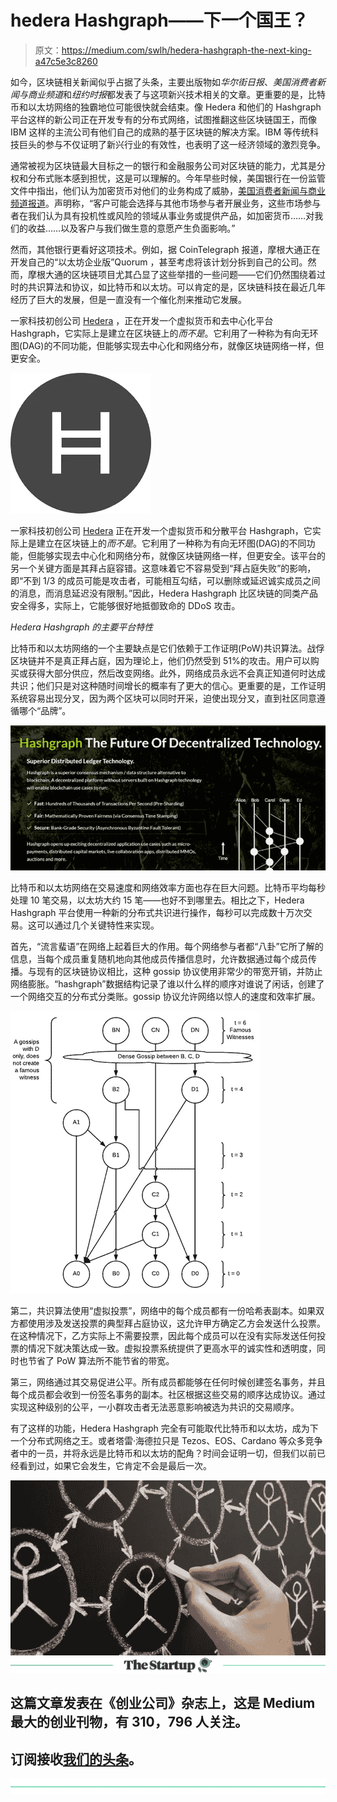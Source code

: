 # hedera Hashgraph——下一个国王？

> 原文：<https://medium.com/swlh/hedera-hashgraph-the-next-king-a47c5e3c8260>

如今，区块链相关新闻似乎占据了头条，主要出版物如*华尔街日报*、*美国消费者新闻与商业频道*和*纽约时报*都发表了与这项新兴技术相关的文章。更重要的是，比特币和以太坊网络的独霸地位可能很快就会结束。像 Hedera 和他们的 Hashgraph 平台这样的新公司正在开发专有的分布式网络，试图推翻这些区块链国王，而像 IBM 这样的主流公司有他们自己的成熟的基于区块链的解决方案。IBM 等传统科技巨头的参与不仅证明了新兴行业的有效性，也表明了这一经济领域的激烈竞争。

通常被视为区块链最大目标之一的银行和金融服务公司对区块链的能力，尤其是分权和分布式账本感到担忧，这是可以理解的。今年早些时候，美国银行在一份监管文件中指出，他们认为加密货币对他们的业务构成了威胁，[美国消费者新闻与商业频道报道](https://www.cnbc.com/2018/02/23/bank-of-america-worried-about-threat-of-cryptocurrency-to-its-business.html)。声明称，“客户可能会选择与其他市场参与者开展业务，这些市场参与者在我们认为具有投机性或风险的领域从事业务或提供产品，如加密货币……对我们的收益……以及客户与我们做生意的意愿产生负面影响。”

然而，其他银行更看好这项技术。例如，据 CoinTelegraph 报道，摩根大通正在开发自己的“以太坊企业版”Quorum ，甚至考虑将该计划分拆到自己的公司。然而，摩根大通的区块链项目尤其凸显了这些举措的一些问题——它们仍然围绕着过时的共识算法和协议，如比特币和以太坊。可以肯定的是，区块链科技在最近几年经历了巨大的发展，但是一直没有一个催化剂来推动它发展。

一家科技初创公司 [Hedera](https://www.hederahashgraph.com/) ，正在开发一个虚拟货币和去中心化平台 Hashgraph，它实际上是建立在区块链上的*而不是*。它利用了一种称为有向无环图(DAG)的不同功能，但能够实现去中心化和网络分布，就像区块链网络一样，但更安全。

![](img/b43563b7f49ebb4dcab868a6706dab96.png)

一家科技初创公司 [Hedera](https://www.hederahashgraph.com/) 正在开发一个虚拟货币和分散平台 Hashgraph，它实际上是建立在区块链上的*而不是*。它利用了一种称为有向无环图(DAG)的不同功能，但能够实现去中心化和网络分布，就像区块链网络一样，但更安全。该平台的另一个关键方面是其拜占庭容错。这意味着它不容易受到“拜占庭失败”的影响，即“不到 1/3 的成员可能是攻击者，可能相互勾结，可以删除或延迟诚实成员之间的消息，而消息延迟没有限制。”因此，Hedera Hashgraph 比区块链的同类产品安全得多，实际上，它能够很好地抵御致命的 DDoS 攻击。

*Hedera Hashgraph 的主要平台特性*

比特币和以太坊网络的一个主要缺点是它们依赖于工作证明(PoW)共识算法。战俘区块链并不是真正拜占庭，因为理论上，他们仍然受到 51%的攻击。用户可以购买或获得大部分供应，然后改变网络。此外，网络成员永远不会真正知道何时达成共识；他们只是对这种随时间增长的概率有了更大的信心。更重要的是，工作证明系统容易出现分叉，因为两个区块可以同时开采，迫使出现分叉，直到社区同意遵循哪个“品牌”。

![](img/90b9c7a26b40207f8c705151b32669fd.png)

比特币和以太坊网络在交易速度和网络效率方面也存在巨大问题。比特币平均每秒处理 10 笔交易，以太坊大约 15 笔——也好不到哪里去。相比之下，Hedera Hashgraph 平台使用一种新的分布式共识进行操作，每秒可以完成数十万次交易。这可以通过几个关键特性来实现。

首先，“流言蜚语”在网络上起着巨大的作用。每个网络参与者都“八卦”它所了解的信息，当每个成员重复随机地向其他成员传播信息时，允许数据通过每个成员传播。与现有的区块链协议相比，这种 gossip 协议使用非常少的带宽开销，并防止网络膨胀。“hashgraph”数据结构记录了谁以什么样的顺序对谁说了闲话，创建了一个网络交互的分布式分类账。gossip 协议允许网络以惊人的速度和效率扩展。

![](img/31c3ff453965cce02916079808209f34.png)

第二，共识算法使用“虚拟投票”，网络中的每个成员都有一份哈希表副本。如果双方都使用涉及发送投票的典型拜占庭协议，这允许甲方确定乙方会发送什么投票。在这种情况下，乙方实际上不需要投票，因此每个成员可以在没有实际发送任何投票的情况下就决策达成一致。虚拟投票系统提供了更高水平的诚实性和透明度，同时也节省了 PoW 算法所不能节省的带宽。

第三，网络通过其交易促进公平。所有成员都能够在任何时候创建签名事务，并且每个成员都会收到一份签名事务的副本。社区根据这些交易的顺序达成协议。通过实现这种级别的公平，一小群攻击者无法恶意影响被选为共识的交易顺序。

有了这样的功能，Hedera Hashgraph 完全有可能取代比特币和以太坊，成为下一个分布式网络之王。或者塔雷·海德拉只是 Tezos、EOS、Cardano 等众多竞争者中的一员，并将永远是比特币和以太坊的配角？时间会证明一切，但我们以前已经看到过，如果它会发生，它肯定不会是最后一次。

![](img/f5ef72ac2bdc6fd09deddab36b1ba636.png)[![](img/308a8d84fb9b2fab43d66c117fcc4bb4.png)](https://medium.com/swlh)

## 这篇文章发表在《创业公司》杂志上，这是 Medium 最大的创业刊物，有 310，796 人关注。

## 订阅接收[我们的头条](http://growthsupply.com/the-startup-newsletter/)。

[![](img/b0164736ea17a63403e660de5dedf91a.png)](https://medium.com/swlh)